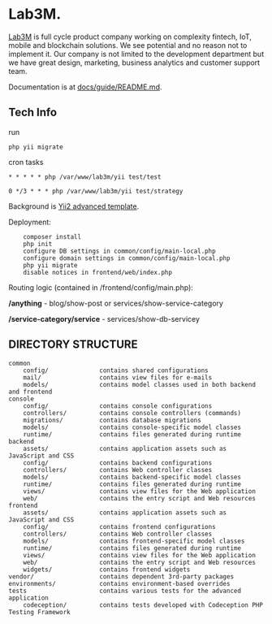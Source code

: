 Lab3M.
===============================

[Lab3M](https://lab3m.com/en) is full cycle product company working on complexity fintech, IoT, mobile and blockchain solutions. We see potential and no reason not to implement it. Our company is not limited to the development department but we have great design, marketing, business analytics and customer support team.

Documentation is at [docs/guide/README.md](docs/guide/README.md).

Tech Info
-------------------

run 

`php yii migrate`
 
 cron tasks
 
 `* * * * * php /var/www/lab3m/yii test/test`
 
 `0 */3 * * * php /var/www/lab3m/yii test/strategy`



Background is [Yii2 advanced template](https://github.com/yiisoft/yii2-app-advanced).

Deployment:
```
    composer install
    php init
    configure DB settings in common/config/main-local.php
    configure domain settings in common/config/main-local.php
    php yii migrate
    disable notices in frontend/web/index.php
```

Routing logic (contained in /frontend/config/main.php):

<b>/anything</b> - blog/show-post or services/show-service-category

<b>/service-category/service</b> - services/show-db-servicey




DIRECTORY STRUCTURE
-------------------

```
common
    config/              contains shared configurations
    mail/                contains view files for e-mails
    models/              contains model classes used in both backend and frontend
console
    config/              contains console configurations
    controllers/         contains console controllers (commands)
    migrations/          contains database migrations
    models/              contains console-specific model classes
    runtime/             contains files generated during runtime
backend
    assets/              contains application assets such as JavaScript and CSS
    config/              contains backend configurations
    controllers/         contains Web controller classes
    models/              contains backend-specific model classes
    runtime/             contains files generated during runtime
    views/               contains view files for the Web application
    web/                 contains the entry script and Web resources
frontend
    assets/              contains application assets such as JavaScript and CSS
    config/              contains frontend configurations
    controllers/         contains Web controller classes
    models/              contains frontend-specific model classes
    runtime/             contains files generated during runtime
    views/               contains view files for the Web application
    web/                 contains the entry script and Web resources
    widgets/             contains frontend widgets
vendor/                  contains dependent 3rd-party packages
environments/            contains environment-based overrides
tests                    contains various tests for the advanced application
    codeception/         contains tests developed with Codeception PHP Testing Framework
```
